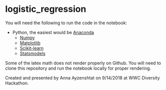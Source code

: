 # logistic_regression

You will need the following to run the code in the notebook:
  * Python, the easiest would be [Anaconda](https://www.anaconda.com/)
    * [Numpy](https://anaconda.org/anaconda/numpy)
    * [Matplotlib](https://anaconda.org/conda-forge/matplotlib)
    * [Scikit-learn](http://scikit-learn.org/stable/install.html)
    * [Statsmodels](https://anaconda.org/anaconda/statsmodels)
 
 Some of the latex math does not render properly on Github. You will need to clone this repository and run the notebook locally for proper rendering.

Created and presented by Anna Ayzenshtat on 9/14/2018 at WWC Diversity Hackathon. 
